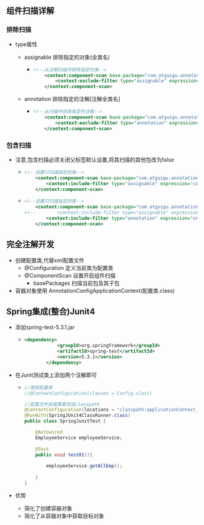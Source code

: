 ## 组件扫描详解

### 排除扫描

* type属性

  * assignable 排除指定的对象(全类名)

    * ```xml
      <!--从注解扫描中排除指定的类-->
          <context:component-scan base-package="com.atguigu.annotation">
              <context:exclude-filter type="assignable" expression="com.atguigu.annotation.service.impl.EmployeeServiceImpl"/>
          </context:component-scan>
      ```

      

  * annotation 排除指定的注解[注解全类名]

    * ```xml
      <!--从扫描中排除指定的注解-->
          <context:component-scan base-package="com.atguigu.annotation">
              <context:exclude-filter type="annotation" expression="org.springframework.stereotype.Service"/>
          </context:component-scan>
      ```

      

### 包含扫描

* 注意,包含扫描必须关闭父标签默认设置,将其扫描的其他包改为false

  * ```xml
    <!--设置只扫描指定的类-->
        <context:component-scan base-package="com.atguigu.annotation" use-default-filters="false">
            <context:include-filter type="assignable" expression="com.atguigu.annotation.mapper.impl.EmployeeDaoImpl"/>
        </context:component-scan>
    
    ```

  * ```xml
    <!--设置只扫描指定的类-->
        <context:component-scan base-package="com.atguigu.annotation" use-default-filters="false">
    <!--        <context:include-filter type="assignable" expression="com.atguigu.annotation.mapper.impl.EmployeeDaoImpl"/>-->
            <context:include-filter type="annotation" expression="org.springframework.stereotype.Repository"/>
        </context:component-scan>
    ```

    

## 完全注解开发

* 创建配置类,代替xml配置文件
  * @Configuration 定义当前类为配置类
  * @ComponentScan 设置开启组件扫描
    * basePackages 扫描当前包及其子包
* 容器对象使用 AnnotationConfigApplicationContext(配置类.class)

## Spring集成(整合)Junit4

* 添加spring-test-5.3.1.jar

  * ```xml
    <dependency>
                <groupId>org.springframework</groupId>
                <artifactId>spring-test</artifactId>
                <version>5.3.1</version>
            </dependency>
    ```

    

* 在Junit测试类上添加两个注解即可

  * ```java
    //使用配置类
    //@ContextConfiguration(classes = Config.class)
    
    //配置文件前缀需要添加classpath
    @ContextConfiguration(locations = "classpath:applicationContext_annotation.xml")
    @RunWith(SpringJUnit4ClassRunner.class)
    public class SpringJunitTest {
    
        @Autowired
        EmployeeService employeeService;
        
        @Test
        public void test01(){
        
            employeeService.getAllEmp();
            
        }
    }
    ```
    
    

* 优势

  * 简化了创建容器对象
  * 简化了从容器对象中获取目标对象